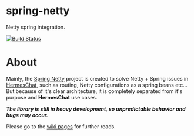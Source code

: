 # spring-netty
Netty spring integration.

[![Build Status](https://travis-ci.org/hermes-chat/spring-netty.svg?branch=master)](https://travis-ci.org/hermes-chat/spring-netty)

# About
Mainly, the [Spring Netty](https://github.com/hermes-chat/spring-netty) project is created to solve Netty + Spring issues in [HermesChat](https://github.com/hermes-chat),
such as routing, Netty configurations as a spring beans etc...<br>
But because of it's clear architecture, it is completely separated from it's purpose and **HermesChat** use cases.

_**The library is still in heavy development, so unpredictable behavior and bugs may occur.**_

Please go to the [wiki pages](https://github.com/hermes-chat/spring-netty/wiki) for further reads.